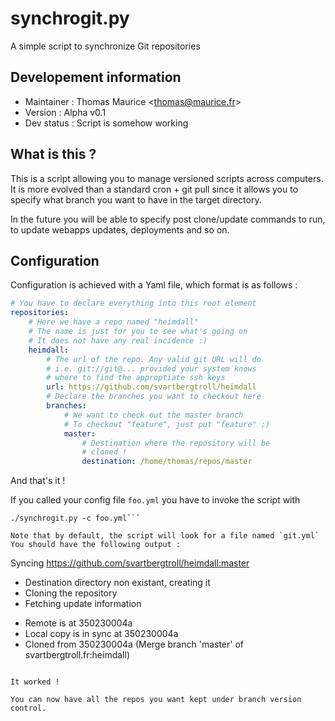 # synchrogit.py
A simple script to synchronize Git repositories

## Developement information

 * Maintainer  : Thomas Maurice &lt;thomas@maurice.fr&gt;
 * Version     : Alpha v0.1
 * Dev status  : Script is somehow working

## What is this ?
This is a script allowing you to manage versioned scripts across
computers. It is more evolved than a standard cron + git pull since
it allows you to specify what branch you want to have in the target
directory.

In the future you will be able to specify post clone/update commands
to run, to update webapps updates, deployments and so on.

## Configuration
Configuration is achieved with a Yaml file, which format is as
follows :

```yaml
# You have to declare everything into this root element
repositories:
    # Here we have a repo named "heimdall"
    # The name is just for you to see what's going on
    # It does not have any real incidence :)
    heimdall:
        # The url of the repo. Any valid git URL will do
        # i.e. git://git@... provided your system knows
        # where to find the approptiate ssh keys
        url: https://github.com/svartbergtroll/heimdall
        # Declare the branches you want to checkout here
        branches:
            # We want to check out the master branch
            # To checkout "feature", just put "feature" ;)
            master:
                # Destination where the repository will be
                # cloned !
                destination: /home/thomas/repos/master

```

And that's it !

If you called your config file `foo.yml` you have to invoke the
script with

```
./synchrogit.py -c foo.yml```

Note that by default, the script will look for a file named `git.yml`
You should have the following output :
```
Syncing https://github.com/svartbergtroll/heimdall:master
 + Destination directory non existant, creating it
 + Cloning the repository
 + Fetching update information
 * Remote is at 350230004a
 * Local copy is in sync at 350230004a
 * Cloned from 350230004a (Merge branch 'master' of svartbergtroll.fr:heimdall)

```

It worked !

You can now have all the repos you want kept under branch version
control.
